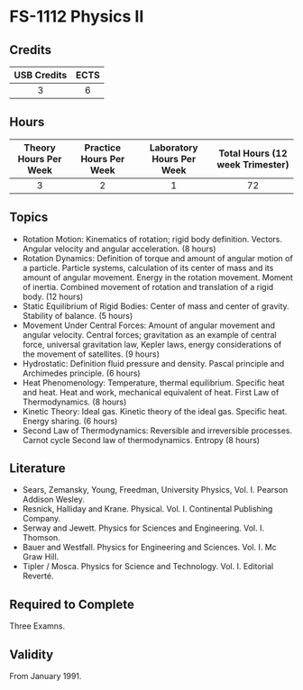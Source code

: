 # FS-1112 Physics II

## Credits

| USB Credits | ECTS |
|:-----------:|:----:|
|      3      |   6  |

## Hours

| Theory Hours Per Week | Practice Hours Per Week | Laboratory Hours Per Week | Total Hours (12 week Trimester) |
|:---------------------:|:-----------------------:|:-------------------------:|:-------------------------------:|
|           3           |            2            |             1             |                72               |

## Topics

* Rotation Motion: Kinematics of rotation; rigid body definition. Vectors. Angular velocity and angular acceleration. (8 hours)
* Rotation Dynamics: Definition of torque and amount of angular motion of a particle. Particle systems, calculation of its center of mass and its amount of angular movement. Energy in the rotation movement. Moment of inertia. Combined movement of rotation and translation of a rigid body. (12 hours)
* Static Equilibrium of Rigid Bodies: Center of mass and center of gravity. Stability of balance. (5 hours)
* Movement Under Central Forces: Amount of angular movement and angular velocity. Central forces; gravitation as an example of central force, universal gravitation law, Kepler laws, energy considerations of the movement of satellites. (9 hours)
* Hydrostatic: Definition fluid pressure and density. Pascal principle and Archimedes principle. (6 hours)
* Heat Phenomenology: Temperature, thermal equilibrium. Specific heat and heat. Heat and work, mechanical equivalent of heat. First Law of Thermodynamics. (8 hours)
* Kinetic Theory: Ideal gas. Kinetic theory of the ideal gas. Specific heat. Energy sharing. (6 hours)
* Second Law of Thermodynamics: Reversible and irreversible processes. Carnot cycle Second law of thermodynamics. Entropy (8 hours)

## Literature

* Sears, Zemansky, Young, Freedman, University Physics, Vol. I. Pearson Addison Wesley.
* Resnick, Halliday and Krane. Physical. Vol. I. Continental Publishing Company.
* Serway and Jewett. Physics for Sciences and Engineering. Vol. I. Thomson.
* Bauer and Westfall. Physics for Engineering and Sciences. Vol. I. Mc Graw Hill.
* Tipler / Mosca. Physics for Science and Technology. Vol. I. Editorial Reverté.

## Required to Complete

Three Examns.

## Validity

From January 1991.
